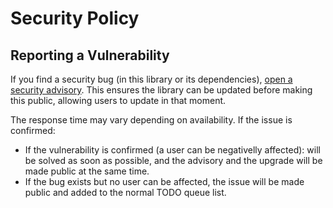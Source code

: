 # Security Policy

## Reporting a Vulnerability

If you find a security bug (in this library or its dependencies),
[open a security advisory](https://github.com/emibcn/binary-object/security/advisories/new).
This ensures the library can be updated before making this public, allowing users to update in that moment.

The response time may vary depending on availability. If the issue is confirmed:

- If the vulnerability is confirmed (a user can be negativelly affected): will be solved as soon as possible,
  and the advisory and the upgrade will be made public at the same time.
- If the bug exists but no user can be affected, the issue will be made public and added to the normal TODO queue list.
